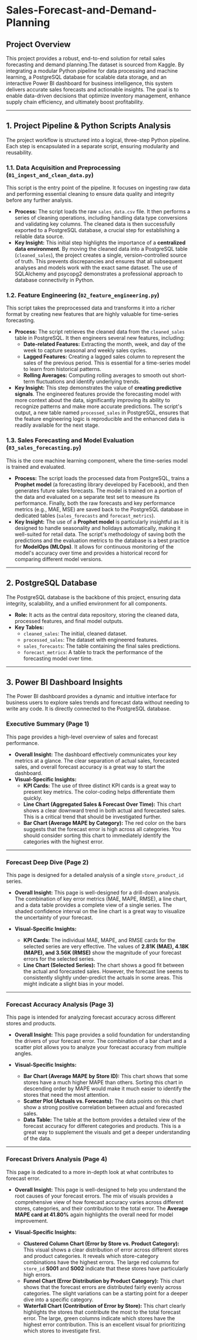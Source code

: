 # Sales-Forecast-and-Demand-Planning

## Project Overview

This project provides a robust, end-to-end solution for retail sales forecasting and demand planning.The dataset is sourced from Kaggle. By integrating a modular Python pipeline for data processing and machine learning, a PostgreSQL database for scalable data storage, and an interactive Power BI dashboard for business intelligence, this system delivers accurate sales forecasts and actionable insights. The goal is to enable data-driven decisions that optimize inventory management, enhance supply chain efficiency, and ultimately boost profitability.

-----

## 1\. Project Pipeline & Python Scripts Analysis

The project workflow is structured into a logical, three-step Python pipeline. Each step is encapsulated in a separate script, ensuring modularity and reusability.

### **1.1. Data Acquisition and Preprocessing (`01_ingest_and_clean_data.py`)**

This script is the entry point of the pipeline. It focuses on ingesting raw data and performing essential cleaning to ensure data quality and integrity before any further analysis.

  * **Process:** The script loads the raw `sales_data.csv` file. It then performs a series of cleaning operations, including handling data type conversions and validating key columns. The cleaned data is then successfully exported to a PostgreSQL database, a crucial step for establishing a reliable data source.
  * **Key Insight:** This initial step highlights the importance of a **centralized data environment**. By moving the cleaned data into a PostgreSQL table (`cleaned_sales`), the project creates a single, version-controlled source of truth. This prevents discrepancies and ensures that all subsequent analyses and models work with the exact same dataset. The use of SQLAlchemy and psycopg2 demonstrates a professional approach to database connectivity in Python.

### **1.2. Feature Engineering (`02_feature_engineering.py`)**

This script takes the preprocessed data and transforms it into a richer format by creating new features that are highly valuable for time-series forecasting.

  * **Process:** The script retrieves the cleaned data from the `cleaned_sales` table in PostgreSQL. It then engineers several new features, including:
      * **Date-related Features:** Extracting the month, week, and day of the week to capture seasonal and weekly sales cycles.
      * **Lagged Features:** Creating a lagged sales column to represent the sales of the previous period. This is essential for a time-series model to learn from historical patterns.
      * **Rolling Averages:** Computing rolling averages to smooth out short-term fluctuations and identify underlying trends.
  * **Key Insight:** This step demonstrates the value of **creating predictive signals**. The engineered features provide the forecasting model with more context about the data, significantly improving its ability to recognize patterns and make more accurate predictions. The script's output, a new table named `processed_sales` in PostgreSQL, ensures that the feature engineering logic is reproducible and the enhanced data is readily available for the next stage.

### **1.3. Sales Forecasting and Model Evaluation (`03_sales_forecasting.py`)**

This is the core machine learning component, where the time-series model is trained and evaluated.

  * **Process:** The script loads the processed data from PostgreSQL, trains a **Prophet model** (a forecasting library developed by Facebook), and then generates future sales forecasts. The model is trained on a portion of the data and evaluated on a separate test set to measure its performance. Finally, both the raw forecasts and key performance metrics (e.g., MAE, MSE) are saved back to the PostgreSQL database in dedicated tables (`sales_forecasts` and `forecast_metrics`).
  * **Key Insight:** The use of a **Prophet model** is particularly insightful as it is designed to handle seasonality and holidays automatically, making it well-suited for retail data. The script's methodology of saving both the predictions and the evaluation metrics to the database is a best practice for **ModelOps (MLOps)**. It allows for continuous monitoring of the model's accuracy over time and provides a historical record for comparing different model versions.

-----

## 2\. PostgreSQL Database

The PostgreSQL database is the backbone of this project, ensuring data integrity, scalability, and a unified environment for all components.

  * **Role:** It acts as the central data repository, storing the cleaned data, processed features, and final model outputs.
  * **Key Tables:**
      * `cleaned_sales`: The initial, cleaned dataset.
      * `processed_sales`: The dataset with engineered features.
      * `sales_forecasts`: The table containing the final sales predictions.
      * `forecast_metrics`: A table to track the performance of the forecasting model over time.

-----

## 3\. Power BI Dashboard Insights

The Power BI dashboard provides a dynamic and intuitive interface for business users to explore sales trends and forecast data without needing to write any code. It is directly connected to the PostgreSQL database.

### Executive Summary (Page 1)

This page provides a high-level overview of sales and forecast performance.

- **Overall Insight:** The dashboard effectively communicates your key metrics at a glance. The clear separation of actual sales, forecasted sales, and overall forecast accuracy is a great way to start the dashboard. 
- **Visual-Specific Insights:**
    - **KPI Cards:** The use of three distinct KPI cards is a great way to present key metrics. The color-coding helps differentiate them quickly.
    - **Line Chart (Aggregated Sales & Forecast Over Time):** This chart shows a clear downward trend in both actual and forecasted sales. This is a critical trend that should be investigated further.
    - **Bar Chart (Average MAPE by Category):** The red color on the bars suggests that the forecast error is high across all categories. You should consider sorting this chart to immediately identify the categories with the highest error.

---

### Forecast Deep Dive (Page 2)

This page is designed for a detailed analysis of a single `store_product_id` series.

- **Overall Insight:** This page is well-designed for a drill-down analysis. The combination of key error metrics (MAE, MAPE, RMSE), a line chart, and a data table provides a complete view of a single series. The shaded confidence interval on the line chart is a great way to visualize the uncertainty of your forecast.

- **Visual-Specific Insights:**
    - **KPI Cards:** The individual MAE, MAPE, and RMSE cards for the selected series are very effective. The values of **2.81K (MAE), 4.18K (MAPE), and 3.56K (RMSE)** show the magnitude of your forecast errors for the selected series.
    - **Line Chart (Selected Series):** The chart shows a good fit between the actual and forecasted sales. However, the forecast line seems to consistently slightly under-predict the actuals in some areas. This might indicate a slight bias in your model.

---

### Forecast Accuracy Analysis (Page 3)

This page is intended for analyzing forecast accuracy across different stores and products.

- **Overall Insight:** This page provides a solid foundation for understanding the drivers of your forecast error. The combination of a bar chart and a scatter plot allows you to analyze your forecast accuracy from multiple angles.

- **Visual-Specific Insights:**
    - **Bar Chart (Average MAPE by Store ID):** This chart shows that some stores have a much higher MAPE than others. Sorting this chart in descending order by MAPE would make it much easier to identify the stores that need the most attention.
    - **Scatter Plot (Actuals vs. Forecasts):** The data points on this chart show a strong positive correlation between actual and forecasted sales. 
    - **Data Table:** The table at the bottom provides a detailed view of the forecast accuracy for different categories and products. This is a great way to supplement the visuals and get a deeper understanding of the data.

---

### Forecast Drivers Analysis (Page 4)

This page is dedicated to a more in-depth look at what contributes to forecast error.

- **Overall Insight:** This page is well-designed to help you understand the root causes of your forecast errors. The mix of visuals provides a comprehensive view of how forecast accuracy varies across different stores, categories, and their contribution to the total error. The **Average MAPE card at 41.80%** again highlights the overall need for model improvement.

- **Visual-Specific Insights:**
    - **Clustered Column Chart (Error by Store vs. Product Category):** This visual shows a clear distribution of error across different stores and product categories. It reveals which store-category combinations have the highest errors. The large red columns for `store_id` **S001** and **S002** indicate that these stores have particularly high errors.
    - **Funnel Chart (Error Distribution by Product Category):** This chart shows that the forecast errors are distributed fairly evenly across categories. The slight variations can be a starting point for a deeper dive into a specific category.
    - **Waterfall Chart (Contribution of Error by Store):** This chart clearly highlights the stores that contribute the most to the total forecast error. The large, green columns indicate which stores have the highest error contribution. This is an excellent visual for prioritizing which stores to investigate first.
